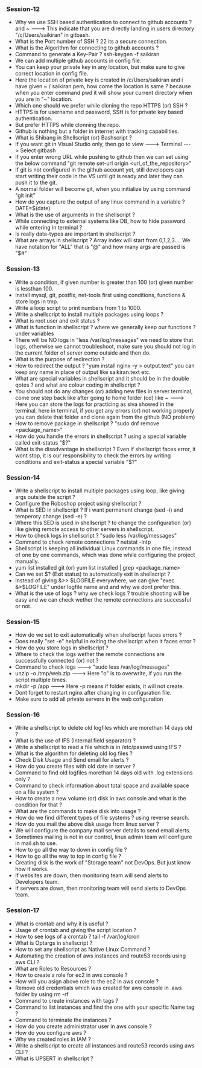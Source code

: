 ### Session-12
- Why we use SSH based authentication to connect to github accounts ? and ~ ---> This indicate that you
  are directly landing in users directory "/c/Users/saikiran" in gitbash.
- What is the Port number of SSH ? 22 its a secure connection.
- What is the Algorithm for connecting to github accounts ?
- Command to generate a Key-Pair ? ssh-keygen -f saikiran
- We can add multiple github accounts in config file.
- You can keep your private key in any location, but make sure to give correct location in config file.
- Here the location of private key is created in /c/Users/saikiran and i have given ~ / saikiran.pem, how
  come the location is same ? because when you enter command pwd it will show your current directory when
  you are in "~" location.
- Which one should we prefer while cloning the repo HTTPS (or) SSH ?
- HTTPS is for username and password, SSH is for private key based authentication.
- But prefer HTTPS while clonning the repo.
- Github is nothing but a folder in internet with tracking capabilities.
- What is Shibang in Shellscript (or) Bashscript ?
- If you want git in Visual Studio only, then go to view ---> Terminal ---> Select gitbash
- If you enter wrong URL while pushing to github then we can set using the below command
  "git remote set-url origin <url_of_the_repository>"
- If git is not configured in the github account yet, still developers can start writing their code
  in the VS until git is ready and later they can push it to the git.
- A normal folder will become git, when you initialize by using command "git init"
- How do you capture the output of any linux command in a variable ? DATE=$(date)
- What is the use of arguments in the shellscript ?
- While connecting to external systems like DB, how to hide password while entering in terminal ?
- Is really data-types are important in shellscript ?
- What are arrays in shellscript ? Array index will start from 0,1,2,3.... We have notation for
  "ALL" that is "@" and how many args are passed is "$#"

### Session-13
- Write a condition, if given number is greater than 100 (or) given number is lessthan 100.
- Install mysql, git, postfix, net-tools first using conditions, functions & store logs in tmp.
- Write a loop script to print numbers from 1 to 1000.
- Write a shellscript to install multiple packages using loops ?
- What is root user and exit status ?
- What is function in shellscript ? where we generally keep our functions ? under variables
- There will be NO logs in "less /var/log/messages" we need to store that logs, otherwise we cannot
  troubleshoot, make sure you should not log in the current folder of server come outside and then do.
- What is the purpose of redirection ?
- How to redirect the output ? "yum install nginx -y > output.text" you can keep any name in place of
  output like saikiran.text etc.
- What are special variables in shellscript and it should be in the double qotes ? and what are colour
  coding in shellscript ?
- You should not do any changes (or) adding new files in server terminal, come one step back like after
  going to home folder (cd) like ~ ---> Here you can store the logs for practicing as siva showed in the
  terminal, here in terminal, if you get any errors (or) not working properly you can delete that folder
  and clone again from the github (NO problem)
- How to remove package in shellscript ? "sudo dnf remove <package_name>"
- How do you handle the errors in shellscript ? using a special variable called exit-status "$?"
- What is the disadvantage in shellscript ? Even if shellscript faces error, it wont stop, it is our
  responsibility to check the errors by writing conditions and exit-status a special variable "$?"
  
### Session-14 
- Write a shellscript to install multiple packages using loop, like giving args outside the script ?
- Configure the Roboshop project using shellscript ?
- What is SED in shellscript ? If i want permanent change (sed -i) and temperory change (sed -e) ?
- Where this SED is used in shellscript ? to change the configuration (or) like giving remote access to
  other servers in shellscript.
- How to check logs in shellscript ? "sudo less /var/log/messages"
- Command to check remote connections ? netstat -lntp
- Shellscript is keeping all individual Linux commands in one file, instead of one by one commands, which
  was done while configuring the project manually.
- yum list installed git (or) yum list installed | grep <package_name>
- Can we set $? (Exit status) to automatically exit in shellscript ?
- Instead of giving &>> $LOGFILE everywhere, we can give "exec &>$LOGFILE" under logfile name and and why
  we dont prefer this.
- What is the use of logs ? why we check logs ? trouble shooting will be easy and we can check wether the
  remote connections are successful or not.

### Session-15
- How do we set to exit automatically when shellscript faces errors ?
- Does really "set -e" helpful in exiting the shellscript when it faces error ?
- How do you store logs in shellscript ?
- Where to check the logs wether the remote connections are successfully connected (or) not ?
- Command to check logs ---> "sudo less /var/log/messages"
- unzip -o /tmp/web.zip ---> Here "o" is to overwrite, if you run the script multiple times.
- mkdir -p /app ---> Here -p means if folder exists, it will not create.
- Dont forget to restart nginx after changing in configuration file.
- Make sure to add all private servers in the web cofiguration
  
### Session-16
- Write a shellscript to delete old logfiles which are morethan 14 days old ?
- What is the use of IFS (Internal field separator) ?
- Write a shellscript to read a file which is in /etc/passwd using IFS ?
- What is the algorithm for deleting old log files ?
- Check Disk Usage and Send email for alerts ?
- How do you create files with old date in server ?
- Command to find old logfiles morethan 14 days old with .log extensions only ?
- Command to check information about total space and available space on a file system ?
- How to create a new volume (or) disk in aws console and what is the condition for that ?
- What are the commands to make disk into usage ?
- How do we find different types of file systems ? using reverse search.
- How do you mail the above disk usage from linux server ?
- We will configure the company mail server details to send email alerts.
- Sometimes mailing is not in our control, linux admin team will configure in mail.sh to use.
- How to go all the way to down in config file ?
- How to go all the way to top in config file ?
- Creating disk is the work of "Storage team" not DevOps. But just know how it works.
- If websites are down, then monitoring team will send alerts to Developers team.
- If servers are down, then monitoring team will send alerts to DevOps team.

### Session-17
- What is crontab and why it is useful ?
- Usage of crontab and giving the script location ?
- How to see logs of a crontab ? tail -f /var/log/cron
- What is Optargs in shellscript ?
- How to set any shellscript as Native Linux Command ?
- Automating the creation of aws instances and route53 records using aws CLI ?
- What are Roles to Resources ?
- How to create a role for ec2 in aws console ?
- How will you asign above role to the ec2 in aws console ?
- Remove old credentials which was created for aws console in .aws folder by using rm -rf
- Command to create instances with tags ?
- Command to list instances and find the one with your specific Name tag ?
- Command to terminate the instances ?
- How do you create administrator user in aws console ?
- How do you configure aws ?
- Why we created roles in IAM ?
- Write a shellscript to create all instances and route53 records using aws CLI ?
- What is UPSERT in shellscript ?
